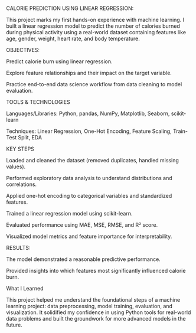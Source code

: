 ### 
CALORIE PREDICTION USING LINEAR REGRESSION:

This project marks my first hands-on experience with machine learning. I built a linear regression model to predict the number of calories burned during physical activity using a real-world dataset containing features like age, gender, weight, heart rate, and body temperature.

OBJECTIVES:

Predict calorie burn using linear regression.

Explore feature relationships and their impact on the target variable.

Practice end-to-end data science workflow from data cleaning to model evaluation.


TOOLS & TECHNOLOGIES

Languages/Libraries: Python, pandas, NumPy, Matplotlib, Seaborn, scikit-learn

Techniques: Linear Regression, One-Hot Encoding, Feature Scaling, Train-Test Split, EDA


KEY STEPS

Loaded and cleaned the dataset (removed duplicates, handled missing values).

Performed exploratory data analysis to understand distributions and correlations.

Applied one-hot encoding to categorical variables and standardized features.

Trained a linear regression model using scikit-learn.

Evaluated performance using MAE, MSE, RMSE, and R² score.

Visualized model metrics and feature importance for interpretability.


RESULTS:

The model demonstrated a reasonable predictive performance.

Provided insights into which features most significantly influenced calorie burn.


What I Learned

This project helped me understand the foundational steps of a machine learning project: data preprocessing, model training, evaluation, and visualization. It solidified my confidence in using Python tools for real-world data problems and built the groundwork for more advanced models in the future.
###

